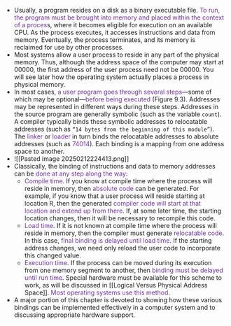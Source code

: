 
- Usually, a program resides on a disk as a binary executable file. <span style="color:rgb(112, 48, 160)">To run, the program must be brought into memory and placed within the context of a proces</span>s, where it becomes eligible for execution on an available CPU. As the process executes, it accesses instructions and data from memory. Eventually, the process terminates, and its memory is reclaimed for use by other processes.
- Most systems allow a user process to reside in any part of the physical memory. Thus, although the address space of the computer may start at 00000, the first address of the user process need not be 00000. You will see later how the operating system actually places a process in physical memory.
- In most cases, <span style="color:rgb(112, 48, 160)">a user program goes through several step</span><span style="color:rgb(112, 48, 160)">s</span>—some of which may be optional—<span style="color:rgb(112, 48, 160)">before being executed</span> (Figure 9.3). Addresses may be represented in different ways during these steps. Addresses in the source program are generally symbolic (such as the variable `count`). A compiler typically binds these symbolic addresses to relocatable addresses (such as `“14 bytes from the beginning of this module”`). The <span style="color:rgb(112, 48, 160)">linker</span> or <span style="color:rgb(112, 48, 160)">loader</span> in turn binds the relocatable addresses to absolute addresses (such as <span style="color:rgb(112, 48, 160)">74014</span>). Each binding is a mapping from one address space to another.
- ![[Pasted image 20250212224413.png]]
- Classically, the binding of instructions and data to memory addresses can be<span style="color:rgb(112, 48, 160)"> done at any step along the way</span>:
	- <span style="color:rgb(112, 48, 160)">Compile time</span>. If you know at compile time where the process will reside in memory, then <span style="color:rgb(112, 48, 160)">absolute code</span> can be generated. For example, if you know that a user process will reside starting at location R, then the generated <span style="color:rgb(112, 48, 160)">compiler code will start at that location and extend up from there</span>. If, at some later time, the starting location changes, then it will be necessary to recompile this code.
	- <span style="color:rgb(112, 48, 160)">Load time</span>. If it is not known at compile time where the process will reside in memory, then the compiler must generate<span style="color:rgb(112, 48, 160)"> relocatable code</span>. In this case, <span style="color:rgb(112, 48, 160)">final binding is delayed until load time</span>. If the starting address changes, we need only reload the user code to incorporate this changed value. 
	- <span style="color:rgb(112, 48, 160)">Execution time</span>. If the process can be moved during its execution from one memory segment to another, then<span style="color:rgb(112, 48, 160)"> binding must be delayed until run time</span>. Special hardware must be available for this scheme to work, as will be discussed in [[Logical Versus Physical Address Space]]. <span style="color:rgb(112, 48, 160)">Most operating systems use this method</span>.
- A major portion of this chapter is devoted to showing how these various bindings can be implemented effectively in a computer system and to discussing appropriate hardware support.